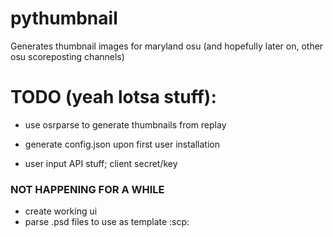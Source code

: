 # pythumbnail

Generates thumbnail images for maryland osu (and hopefully later on, other osu scoreposting channels)

# TODO (yeah lotsa stuff):
- use osrparse to generate thumbnails from replay

- generate config.json upon first user installation
- user input API stuff; client secret/key

### NOT HAPPENING FOR A WHILE
- create working ui
- parse .psd files to use as template :scp: